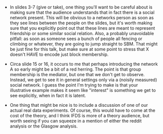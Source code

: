 - In slides 3-7 (give or take), one thing you'll want to be careful about is making sure that the audience understands that in fact there is a social network present. This will be obvious to a networks person as soon as they see lines between the people on the slides, but it's worth making sure that you explicitly point out that these lines are meant to represent friendship or some similar social relation. Also, a probably unavoidable pitfall: as soon as someone sees a bunch of people all fencing or climbing or whatever, they are going to jump straight to SBM. That might be just fine for this talk, but make sure at some point to stress that X doesn't HAVE to encode just block membership.

- Circa slide 15 or 16, it occurs to me that perhaps introducing the network A so early might be a bit of a red herring. The point is that group membership is the mediator, but one that we don't get to observe. Instead, we get to see it in general settings only via a (noisily measured) social network. I guess the point I'm trying to make is that your illustrative example makes it seem like "interest" is something we get to see explicitly, when in fact it is latent.

- One thing that might be nice is to include a discussion of one of our actual real data experiments. Of course, this would have to come at the cost of the theory, and I think IFDS is more of a theory audience, but worth seeing if you can squeeze in a mention of either the reddit analysis or the Glasgow analysis.

